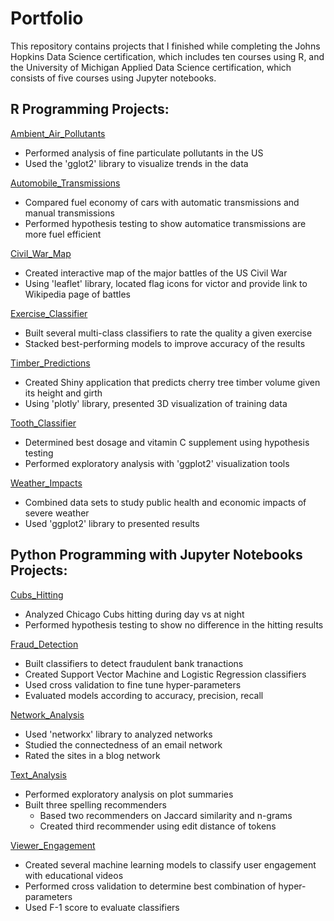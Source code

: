 # Portfolio
This repository contains projects that I finished while completing the Johns Hopkins Data Science certification, which includes ten courses using R, and the University of Michigan Applied Data Science certification, which consists of five courses using Jupyter notebooks. 

## R Programming Projects: 
[Ambient_Air_Pollutants](https://github.com/mhthom2/Portfolio/tree/main/Ambient_Air_Pollutants)
* Performed analysis of fine particulate pollutants in the US
* Used the 'gglot2' library to visualize trends in the data 

[Automobile_Transmissions](https://github.com/mhthom2/Portfolio/tree/main/Automobile_Transmissions)
* Compared fuel economy of cars with automatic transmissions and manual transmissions
* Performed hypothesis testing to show automatice transmissions are more fuel efficient

[Civil_War_Map](https://github.com/mhthom2/Portfolio/tree/main/Civil_War_Map)
* Created interactive map of the major battles of the US Civil War 
* Using 'leaflet' library, located flag icons for victor and provide link to Wikipedia page of battles 

[Exercise_Classifier](https://github.com/mhthom2/Portfolio/tree/main/Exercise_Classifier)
* Built several multi-class classifiers to rate the quality a given exercise  
* Stacked best-performing models to improve accuracy of the results 

[Timber_Predictions](https://github.com/mhthom2/Portfolio/tree/main/Timber_Predictions)
* Created Shiny application that predicts cherry tree timber volume given its height and girth
* Using 'plotly' library, presented 3D visualization of training data  

[Tooth_Classifier](https://github.com/mhthom2/Portfolio/tree/main/Tooth_Classifier)
* Determined best dosage and vitamin C supplement using hypothesis testing 
* Performed exploratory analysis with 'ggplot2' visualization tools 

[Weather_Impacts](https://github.com/mhthom2/Portfolio/tree/main/Weather_Impacts)
* Combined data sets to study public health and economic impacts of severe weather
* Used 'ggplot2' library to presented results 

## Python Programming with Jupyter Notebooks Projects:
[Cubs_Hitting](https://github.com/mhthom2/Portfolio/tree/main/Cubs_Hitting)
* Analyzed Chicago Cubs hitting during day vs at night
* Performed hypothesis testing to show no difference in the hitting results
  
[Fraud_Detection](https://github.com/mhthom2/Portfolio/tree/main/Fraud_Detection)
* Built classifiers to detect fraudulent bank tranactions
* Created Support Vector Machine and Logistic Regression classifiers
* Used cross validation to fine tune hyper-parameters
* Evaluated models according to accuracy, precision, recall

[Network_Analysis](https://github.com/mhthom2/Portfolio/tree/main/Network_Analysis)
* Used 'networkx' library to analyzed networks
* Studied the connectedness of an email network
* Rated the sites in a blog network  

[Text_Analysis](https://github.com/mhthom2/Portfolio/tree/main/Text_Analysis)
* Performed exploratory analysis on plot summaries
* Built three spelling recommenders
    - Based two recommenders on Jaccard similarity and n-grams
    - Created third recommender using edit distance of tokens   

[Viewer_Engagement](https://github.com/mhthom2/Portfolio/tree/main/Viewer_Engagement)
* Created several machine learning models to classify user engagement with educational videos
* Performed cross validation to determine best combination of hyper-parameters
* Used F-1 score to evaluate classifiers 
